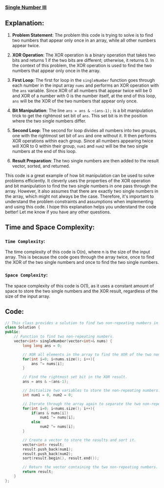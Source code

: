 ### [Single Number III](https://leetcode.com/problems/single-number-iii/)

## Explanation:
1. **Problem Statement**: The problem this code is trying to solve is to find two numbers that appear only once in an array, while all other numbers appear twice.

2. **XOR Operation**: The XOR operation is a binary operation that takes two bits and returns 1 if the two bits are different; otherwise, it returns 0. In the context of this problem, the XOR operation is used to find the two numbers that appear only once in the array.

3. **First Loop**: The first for loop in the `singleNumber` function goes through each number in the input array `nums` and performs an XOR operation with the `ans` variable. Since XOR of all numbers that appear twice will be 0 and XOR of a number with 0 is the number itself, at the end of this loop, `ans` will be the XOR of the two numbers that appear only once.

4. **Bit Manipulation**: The line `ans = ans & ~(ans-1);` is a bit manipulation trick to get the rightmost set bit of `ans`. This set bit is in the position where the two single numbers differ.

5. **Second Loop**: The second for loop divides all numbers into two groups, one with the rightmost set bit of `ans` and one without it. It then performs XOR operations within each group. Since all numbers appearing twice will XOR to 0 within their group, `num1` and `num2` will be the two single numbers at the end of this loop.

6. **Result Preparation**: The two single numbers are then added to the result vector, sorted, and returned.

This code is a great example of how bit manipulation can be used to solve problems efficiently. It cleverly uses the properties of the XOR operation and bit manipulation to find the two single numbers in one pass through the array. However, it also assumes that there are exactly two single numbers in the array, which might not always be the case. Therefore, it's important to understand the problem constraints and assumptions when implementing and using this code. I hope this explanation helps you understand the code better! Let me know if you have any other questions.

## Time and Space Complexity:
### `Time Complexity`:
The time complexity of this code is O(n), where n is the size of the input array. This is because the code goes through the array twice, once to find the XOR of the two single numbers and once to find the two single numbers.

### `Space Complexity`:
The space complexity of this code is O(1), as it uses a constant amount of space to store the two single numbers and the XOR result, regardless of the size of the input array.
## Code:
```cpp
// This class provides a solution to find two non-repeating numbers in an array.
class Solution {
public:
    // Function to find two non-repeating numbers.
    vector<int> singleNumber(vector<int>& nums) {
        long long ans = 0;

        // XOR all elements in the array to find the XOR of the two non-repeating numbers.
        for(int i=0; i<nums.size(); i++){
            ans ^= nums[i];
        }

        // Find the rightmost set bit in the XOR result.
        ans = ans & ~(ans-1);

        // Initialize two variables to store the non-repeating numbers.
        int num1 = 0, num2 = 0;

        // Iterate through the array again to separate the two non-repeating numbers based on the set bit.
        for(int i=0; i<nums.size(); i++){
            if(ans & nums[i]) 
                num1 ^= nums[i];
            else 
                num2 ^= nums[i];
        }

        // Create a vector to store the results and sort it.
        vector<int> result;
        result.push_back(num1);
        result.push_back(num2);
        sort(result.begin(), result.end());

        // Return the vector containing the two non-repeating numbers.
        return result;
    }
};
```
